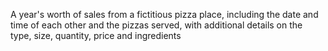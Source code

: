 A year's worth of sales from a fictitious pizza place, including the date and time of each other and the pizzas served, with additional details on the type, size, quantity, price and ingredients 
